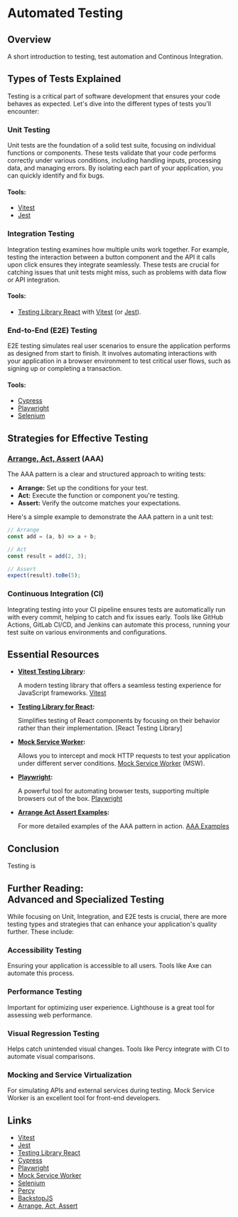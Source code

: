 # Automated Testing

## Overview

A short introduction to testing, test automation and Continous Integration.

## Types of Tests Explained

Testing is a critical part of software development that ensures your code behaves as expected. Let's dive into the different types of tests you'll encounter:

### Unit Testing

Unit tests are the foundation of a solid test suite, focusing on individual functions or components. These tests validate that your code performs correctly under various conditions, including handling inputs, processing data, and managing errors. By isolating each part of your application, you can quickly identify and fix bugs.

#### Tools:

- [Vitest]
- [Jest]

### Integration Testing

Integration testing examines how multiple units work together. For example, testing the interaction between a button component and the API it calls upon click ensures they integrate seamlessly. These tests are crucial for catching issues that unit tests might miss, such as problems with data flow or API integration.

#### Tools:

- [Testing Library React] with [Vitest] (or [Jest]).

### End-to-End (E2E) Testing

E2E testing simulates real user scenarios to ensure the application performs as designed from start to finish. It involves automating interactions with your application in a browser environment to test critical user flows, such as signing up or completing a transaction.

#### Tools:

- [Cypress]
- [Playwright]
- [Selenium]

## Strategies for Effective Testing

### [Arrange, Act, Assert] (AAA)

The AAA pattern is a clear and structured approach to writing tests:

- **Arrange:** Set up the conditions for your test.
- **Act:** Execute the function or component you're testing.
- **Assert:** Verify the outcome matches your expectations.

Here's a simple example to demonstrate the AAA pattern in a unit test:

```javascript
// Arrange
const add = (a, b) => a + b;

// Act
const result = add(2, 3);

// Assert
expect(result).toBe(5);
```

### Continuous Integration (CI)

Integrating testing into your CI pipeline ensures tests are automatically run with every commit, helping to catch and fix issues early. Tools like GitHub Actions, GitLab CI/CD, and Jenkins can automate this process, running your test suite on various environments and configurations.

## Essential Resources

- **[Vitest Testing Library](https://vitest.dev/):**

  A modern testing library that offers a seamless testing experience for JavaScript frameworks. [Vitest]

- **[Testing Library for React](https://testing-library.com/):**

  Simplifies testing of React components by focusing on their behavior rather than their implementation. [React Testing Library]

- **[Mock Service Worker](https://mswjs.io/):**

  Allows you to intercept and mock HTTP requests to test your application under different server conditions. [Mock Service Worker](https://mswjs.io/) (MSW).

- **[Playwright](https://playwright.dev/):**

  A powerful tool for automating browser tests, supporting multiple browsers out of the box. [Playwright]

- **[Arrange Act Assert Examples](https://automationpanda.com/2020/07/07/arrange-act-assert-a-pattern-for-writing-good-tests/):**

  For more detailed examples of the AAA pattern in action. [AAA Examples](https://chat.openai.com/share/c906a0d8-c8f4-4d18-b69e-2d3ada5ee9a4)

## Conclusion

Testing is 

## Further Reading:<br>Advanced and Specialized Testing

While focusing on Unit, Integration, and E2E tests is crucial, there are more testing types and strategies that can enhance your application's quality further. These include:

### Accessibility Testing

Ensuring your application is accessible to all users. Tools like Axe can automate this process.

### Performance Testing

Important for optimizing user experience. Lighthouse is a great tool for assessing web performance.

### Visual Regression Testing

Helps catch unintended visual changes. Tools like Percy integrate with CI to automate visual comparisons.

### Mocking and Service Virtualization

For simulating APIs and external services during testing. Mock Service Worker is an excellent tool for front-end developers.

## Links

- [Vitest]
- [Jest]
- [Testing Library React]
- [Cypress]
- [Playwright]
- [Mock Service Worker]
- [Selenium]
- [Percy]
- [BackstopJS]
- [Arrange, Act, Assert]

[Vitest]: https://vitest.dev/
[Jest]: https://jestjs.io/
[Testing Library React]: https://testing-library.com/docs/react-testing-library/intro/
[Cypress]: https://www.cypress.io/
[Playwright]: https://playwright.dev/
[Mock Service Worker]: https://mswjs.io/
[Selenium]: https://www.selenium.dev/
[Percy]: https://percy.io/
[BackstopJS]: https://garris.github.io/BackstopJS/
[Arrange, Act, Assert]: https://automationpanda.com/2020/07/07/arrange-act-assert-a-pattern-for-writing-good-tests/
